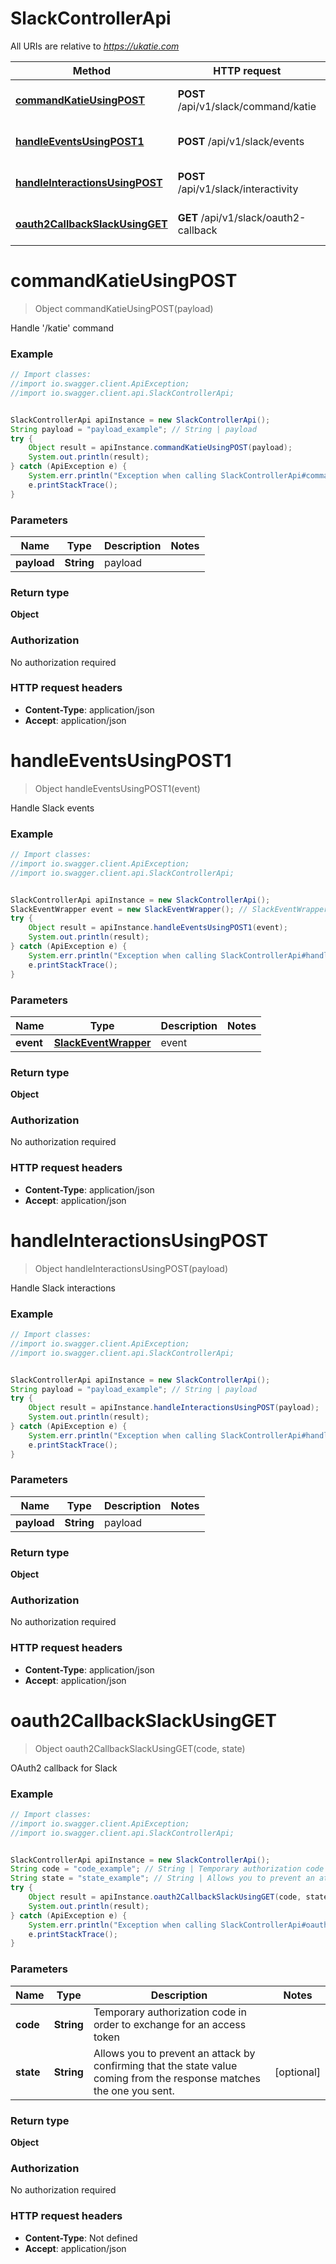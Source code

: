 # SlackControllerApi

All URIs are relative to *https://ukatie.com*

Method | HTTP request | Description
------------- | ------------- | -------------
[**commandKatieUsingPOST**](SlackControllerApi.md#commandKatieUsingPOST) | **POST** /api/v1/slack/command/katie | Handle &#39;/katie&#39; command
[**handleEventsUsingPOST1**](SlackControllerApi.md#handleEventsUsingPOST1) | **POST** /api/v1/slack/events | Handle Slack events
[**handleInteractionsUsingPOST**](SlackControllerApi.md#handleInteractionsUsingPOST) | **POST** /api/v1/slack/interactivity | Handle Slack interactions
[**oauth2CallbackSlackUsingGET**](SlackControllerApi.md#oauth2CallbackSlackUsingGET) | **GET** /api/v1/slack/oauth2-callback | OAuth2 callback for Slack


<a name="commandKatieUsingPOST"></a>
# **commandKatieUsingPOST**
> Object commandKatieUsingPOST(payload)

Handle &#39;/katie&#39; command

### Example
```java
// Import classes:
//import io.swagger.client.ApiException;
//import io.swagger.client.api.SlackControllerApi;


SlackControllerApi apiInstance = new SlackControllerApi();
String payload = "payload_example"; // String | payload
try {
    Object result = apiInstance.commandKatieUsingPOST(payload);
    System.out.println(result);
} catch (ApiException e) {
    System.err.println("Exception when calling SlackControllerApi#commandKatieUsingPOST");
    e.printStackTrace();
}
```

### Parameters

Name | Type | Description  | Notes
------------- | ------------- | ------------- | -------------
 **payload** | **String**| payload |

### Return type

**Object**

### Authorization

No authorization required

### HTTP request headers

 - **Content-Type**: application/json
 - **Accept**: application/json

<a name="handleEventsUsingPOST1"></a>
# **handleEventsUsingPOST1**
> Object handleEventsUsingPOST1(event)

Handle Slack events

### Example
```java
// Import classes:
//import io.swagger.client.ApiException;
//import io.swagger.client.api.SlackControllerApi;


SlackControllerApi apiInstance = new SlackControllerApi();
SlackEventWrapper event = new SlackEventWrapper(); // SlackEventWrapper | event
try {
    Object result = apiInstance.handleEventsUsingPOST1(event);
    System.out.println(result);
} catch (ApiException e) {
    System.err.println("Exception when calling SlackControllerApi#handleEventsUsingPOST1");
    e.printStackTrace();
}
```

### Parameters

Name | Type | Description  | Notes
------------- | ------------- | ------------- | -------------
 **event** | [**SlackEventWrapper**](SlackEventWrapper.md)| event |

### Return type

**Object**

### Authorization

No authorization required

### HTTP request headers

 - **Content-Type**: application/json
 - **Accept**: application/json

<a name="handleInteractionsUsingPOST"></a>
# **handleInteractionsUsingPOST**
> Object handleInteractionsUsingPOST(payload)

Handle Slack interactions

### Example
```java
// Import classes:
//import io.swagger.client.ApiException;
//import io.swagger.client.api.SlackControllerApi;


SlackControllerApi apiInstance = new SlackControllerApi();
String payload = "payload_example"; // String | payload
try {
    Object result = apiInstance.handleInteractionsUsingPOST(payload);
    System.out.println(result);
} catch (ApiException e) {
    System.err.println("Exception when calling SlackControllerApi#handleInteractionsUsingPOST");
    e.printStackTrace();
}
```

### Parameters

Name | Type | Description  | Notes
------------- | ------------- | ------------- | -------------
 **payload** | **String**| payload |

### Return type

**Object**

### Authorization

No authorization required

### HTTP request headers

 - **Content-Type**: application/json
 - **Accept**: application/json

<a name="oauth2CallbackSlackUsingGET"></a>
# **oauth2CallbackSlackUsingGET**
> Object oauth2CallbackSlackUsingGET(code, state)

OAuth2 callback for Slack

### Example
```java
// Import classes:
//import io.swagger.client.ApiException;
//import io.swagger.client.api.SlackControllerApi;


SlackControllerApi apiInstance = new SlackControllerApi();
String code = "code_example"; // String | Temporary authorization code in order to exchange for an access token
String state = "state_example"; // String | Allows you to prevent an attack by confirming that the state value coming from the response matches the one you sent.
try {
    Object result = apiInstance.oauth2CallbackSlackUsingGET(code, state);
    System.out.println(result);
} catch (ApiException e) {
    System.err.println("Exception when calling SlackControllerApi#oauth2CallbackSlackUsingGET");
    e.printStackTrace();
}
```

### Parameters

Name | Type | Description  | Notes
------------- | ------------- | ------------- | -------------
 **code** | **String**| Temporary authorization code in order to exchange for an access token |
 **state** | **String**| Allows you to prevent an attack by confirming that the state value coming from the response matches the one you sent. | [optional]

### Return type

**Object**

### Authorization

No authorization required

### HTTP request headers

 - **Content-Type**: Not defined
 - **Accept**: application/json

